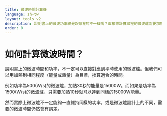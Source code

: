 ```yaml
---
title: 微波時間計算機
language: zh-tw
layout: tools_v2
description: 說明書上的微波功率總是跟家裡的不一樣嗎？直接來計算家裡的微波爐需要加熱多少時間吧！
order: 0
---
```


# 如何計算微波時間？

說明書上的微波時間和功率，不一定可以直接對應到平時使用的微波爐。但我們可以用加熱到相同程度（能量或熱量）為目標，換算適合的時間。

例如功率為500(W/s)的微波爐，加熱30秒的能量是15000W。而如果是功率為1500(W/s)的微波爐，只需要加熱10秒就可以達到同樣的15000W能量。

然而實際上微波爐不一定能夠一直維持同樣的功率，或是微波爐設計上的不同，需要的微波時間仍然會有誤差。
